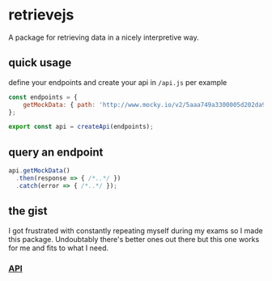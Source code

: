 # retrievejs
A package for retrieving data in a nicely interpretive way.

## quick usage
define your endpoints and create your api
in `/api.js` per example
```js
const endpoints = {
    getMockData: { path: 'http://www.mocky.io/v2/5aaa749a3300005d202da965', method: GET },
};

export const api = createApi(endpoints);
```

## query an endpoint

```js
api.getMockData()
  .then(response => { /*..*/ })
  .catch(error => { /*..*/ }); 
```

## the gist
I got frustrated with constantly repeating myself during my exams so I made this package. Undoubtably there's better ones out there but this one works for me and fits to what I need.

### [API](https://thomas-x.github.io/retrievejs/)
